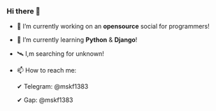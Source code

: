 ### Hi there 👋

- 🔭 I’m currently working on an **opensource** social for programmers!
- 🌱 I’m currently learning **Python** & **Django**!
- 🛰 I,m searching for unknown!
- 📫 How to reach me:

     ✔ Telegram: @mskf1383

     ✔ Gap: @mskf1383
